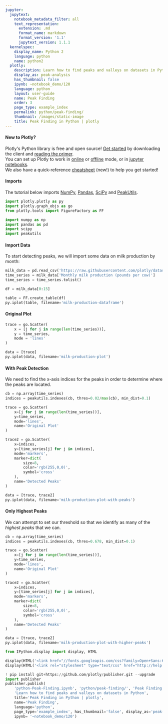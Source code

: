```yaml
---
jupyter:
  jupytext:
    notebook_metadata_filter: all
    text_representation:
      extension: .md
      format_name: markdown
      format_version: '1.1'
      jupytext_version: 1.1.1
  kernelspec:
    display_name: Python 2
    language: python
    name: python2
  plotly:
    description: Learn how to find peaks and valleys on datasets in Python
    display_as: peak-analysis
    has_thumbnail: false
    ipynb: ~notebook_demo/120
    language: python
    layout: user-guide
    name: Peak Finding
    order: 3
    page_type: example_index
    permalink: python/peak-finding/
    thumbnail: /images/static-image
    title: Peak Finding in Python | plotly
---
```


#### New to Plotly?
Plotly's Python library is free and open source! [Get started](https://plot.ly/python/getting-started/) by downloading the client and [reading the primer](https://plot.ly/python/getting-started/).
<br>You can set up Plotly to work in [online](https://plot.ly/python/getting-started/#initialization-for-online-plotting) or [offline](https://plot.ly/python/getting-started/#initialization-for-offline-plotting) mode, or in [jupyter notebooks](https://plot.ly/python/getting-started/#start-plotting-online).
<br>We also have a quick-reference [cheatsheet](https://images.plot.ly/plotly-documentation/images/python_cheat_sheet.pdf) (new!) to help you get started!


#### Imports
The tutorial below imports [NumPy](http://www.numpy.org/), [Pandas](https://plot.ly/pandas/intro-to-pandas-tutorial/), [SciPy](https://www.scipy.org/) and [PeakUtils](http://pythonhosted.org/PeakUtils/).

```python
import plotly.plotly as py
import plotly.graph_objs as go
from plotly.tools import FigureFactory as FF

import numpy as np
import pandas as pd
import scipy
import peakutils
```

#### Import Data
To start detecting peaks, we will import some data on milk production by month:

```python
milk_data = pd.read_csv('https://raw.githubusercontent.com/plotly/datasets/master/monthly-milk-production-pounds.csv')
time_series = milk_data['Monthly milk production (pounds per cow)']
time_series = time_series.tolist()

df = milk_data[0:15]

table = FF.create_table(df)
py.iplot(table, filename='milk-production-dataframe')
```

#### Original Plot

```python
trace = go.Scatter(
    x = [j for j in range(len(time_series))],
    y = time_series,
    mode = 'lines'
)

data = [trace]
py.iplot(data, filename='milk-production-plot')
```

#### With Peak Detection
We need to find the x-axis indices for the peaks in order to determine where the peaks are located.

```python
cb = np.array(time_series)
indices = peakutils.indexes(cb, thres=0.02/max(cb), min_dist=0.1)

trace = go.Scatter(
    x=[j for j in range(len(time_series))],
    y=time_series,
    mode='lines',
    name='Original Plot'
)

trace2 = go.Scatter(
    x=indices,
    y=[time_series[j] for j in indices],
    mode='markers',
    marker=dict(
        size=8,
        color='rgb(255,0,0)',
        symbol='cross'
    ),
    name='Detected Peaks'
)

data = [trace, trace2]
py.iplot(data, filename='milk-production-plot-with-peaks')
```

#### Only Highest Peaks
We can attempt to set our threshold so that we identify as many of the _highest peaks_ that we can.

```python
cb = np.array(time_series)
indices = peakutils.indexes(cb, thres=0.678, min_dist=0.1)

trace = go.Scatter(
    x=[j for j in range(len(time_series))],
    y=time_series,
    mode='lines',
    name='Original Plot'
)

trace2 = go.Scatter(
    x=indices,
    y=[time_series[j] for j in indices],
    mode='markers',
    marker=dict(
        size=8,
        color='rgb(255,0,0)',
        symbol='cross'
    ),
    name='Detected Peaks'
)

data = [trace, trace2]
py.iplot(data, filename='milk-production-plot-with-higher-peaks')
```

```python
from IPython.display import display, HTML

display(HTML('<link href="//fonts.googleapis.com/css?family=Open+Sans:600,400,300,200|Inconsolata|Ubuntu+Mono:400,700" rel="stylesheet" type="text/css" />'))
display(HTML('<link rel="stylesheet" type="text/css" href="http://help.plot.ly/documentation/all_static/css/ipython-notebook-custom.css">'))

! pip install git+https://github.com/plotly/publisher.git --upgrade
import publisher
publisher.publish(
    'python-Peak-Finding.ipynb', 'python/peak-finding/', 'Peak Finding | plotly',
    'Learn how to find peaks and valleys on datasets in Python',
    title='Peak Finding in Python | plotly',
    name='Peak Finding',
    language='python',
    page_type='example_index', has_thumbnail='false', display_as='peak-analysis', order=3,
    ipynb= '~notebook_demo/120')
```

```python

```
